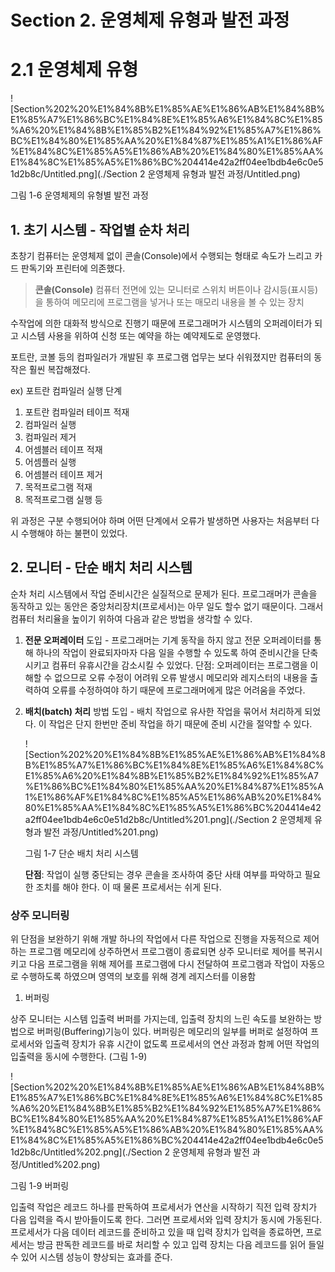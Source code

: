 # Section 2. 운영체제 유형과 발전 과정

# 2.1 운영체제 유형

![Section%202%20%E1%84%8B%E1%85%AE%E1%86%AB%E1%84%8B%E1%85%A7%E1%86%BC%E1%84%8E%E1%85%A6%E1%84%8C%E1%85%A6%20%E1%84%8B%E1%85%B2%E1%84%92%E1%85%A7%E1%86%BC%E1%84%80%E1%85%AA%20%E1%84%87%E1%85%A1%E1%86%AF%E1%84%8C%E1%85%A5%E1%86%AB%20%E1%84%80%E1%85%AA%E1%84%8C%E1%85%A5%E1%86%BC%204414e42a2ff04ee1bdb4e6c0e51d2b8c/Untitled.png](./Section 2 운영체제 유형과 발전 과정/Untitled.png)

그림 1-6 운영체제의 유형별 발전 과정

## 1. 초기 시스템 - 작업별 순차 처리

초창기 컴퓨터는 운영체제 없이 콘솔(Console)에서 수행되는 형태로 속도가 느리고 카드 판독기와 프린터에 의존했다.

> **콘솔(Console)**
컴퓨터 전면에 있는 모니터로 스위치 버튼이나 감시등(표시등)을 통하여 메모리에 프로그램을 넣거나 또는 매모리 내용을 볼 수 있는 장치

수작업에 의한 대화적 방식으로 진행기 때문에 프로그래머가 시스템의 오퍼레이터가 되고 시스템 사용을 위하여 신청 또는 예약을 하는 예약제도로 운영했다.

포트란, 코볼 등의 컴파일러가 개발된 후 프로그램 업무는 보다 쉬워졌지만 컴퓨터의 동작은 훨씬 복잡해졌다.

ex) 포트란 컴파일러 실행 단계

1. 포트란 컴파일러 테이프 적재
2. 컴파일러 실행
3. 컴파일러 제거
4. 어셈블러 테이프 적재
5. 어셈플러 실행
6. 어셈블러 테이프 제거
7. 목적프로그램 적재
8. 목적프로그램 실행 등

위 과정은 구분 수행되어야 하며 어떤 단계에서 오류가 발생하면 사용자는 처음부터 다시 수행해야 하는 불편이 있었다.

## 2. 모니터 - 단순 배치 처리 시스템

순차 처리 시스템에서 작업 준비시간은 실질적으로 문제가 된다. 프로그래머가 콘솔을 동작하고 있는 동안은 중앙처리장치(프로세서)는 아무 일도 할수 없기 때문이다. 그래서 컴퓨터 처리율을 높이기 위하여 다음과 같은 방법을 생각할 수 있다.

1. **전문 오퍼레이터** 도입 - 프로그래머는 기계 동작을 하지 않고 전문 오퍼레이터를 통해 하나의 작업이 완료되자마자 다음 일을 수행할 수 있도록 하여 준비시간을 단축시키고 컴퓨터 유휴시간을 감소시킬 수 있었다.
단점: 오퍼레이터는 프로그램을 이해할 수 없으므로 오류 수정이 어려워 오류 발생시 메모리와 레지스터의 내용을 출력하여 오류를 수정하여야 하기 때문에 프로그래머에게 많은 어려움을 주었다.
2. **배치(batch) 처리** 방법 도입 - 배치 작업으로 유사한 작업을 묶어서 처리하게 되었다.
이 작업은 단지 한번만 준비 작업을 하기 때문에 준비 시간을 절약할 수 있다.

    ![Section%202%20%E1%84%8B%E1%85%AE%E1%86%AB%E1%84%8B%E1%85%A7%E1%86%BC%E1%84%8E%E1%85%A6%E1%84%8C%E1%85%A6%20%E1%84%8B%E1%85%B2%E1%84%92%E1%85%A7%E1%86%BC%E1%84%80%E1%85%AA%20%E1%84%87%E1%85%A1%E1%86%AF%E1%84%8C%E1%85%A5%E1%86%AB%20%E1%84%80%E1%85%AA%E1%84%8C%E1%85%A5%E1%86%BC%204414e42a2ff04ee1bdb4e6c0e51d2b8c/Untitled%201.png](./Section 2 운영체제 유형과 발전 과정/Untitled%201.png)

    그림 1-7 단순 배치 처리 시스템

    **단점**: 작업이 실행 중단되는 경우 콘솔을 조사하여 중단 사태 여부를 파악하고 필요한 조치를 해야 한다. 이 때 물론 프로세서는 쉬게 된다.

### 상주 모니터링

위 단점을 보완하기 위해 개발
하나의 작업에서 다른 작업으로 진행을 자동적으로 제어하는 프로그램
메모리에 상주하면서 프로그램이 종료되면 상주 모니터로 제어를 복귀시키고 다음 프로그램을 위해 제어를 프로그램에 다시 전달하여 프로그램과 작업이 자동으로 수행하도록 하였으며 영역의 보호를 위해 경계 레지스터를 이용함

1) 버퍼링

상주 모니터는 시스템 입출력 버퍼를 가지는데, 입출력 장치의 느린 속도를 보완하는 방법으로 버퍼링(Buffering)기능이 있다. 버퍼링은 메모리의 일부를 버퍼로 설정하여 프로세서와 입출력 장치가 유휴 시간이 없도록 프로세서의 연산 과정과 함께 어떤 작업의 입출력을 동시에 수행한다. (그림 1-9)

![Section%202%20%E1%84%8B%E1%85%AE%E1%86%AB%E1%84%8B%E1%85%A7%E1%86%BC%E1%84%8E%E1%85%A6%E1%84%8C%E1%85%A6%20%E1%84%8B%E1%85%B2%E1%84%92%E1%85%A7%E1%86%BC%E1%84%80%E1%85%AA%20%E1%84%87%E1%85%A1%E1%86%AF%E1%84%8C%E1%85%A5%E1%86%AB%20%E1%84%80%E1%85%AA%E1%84%8C%E1%85%A5%E1%86%BC%204414e42a2ff04ee1bdb4e6c0e51d2b8c/Untitled%202.png](./Section 2 운영체제 유형과 발전 과정/Untitled%202.png)

그림 1-9 버퍼링

입출력 작업은 레코드 하나를 판독하여 프로세서가 연산을 시작하기 직전 입력 장치가 다음 입력을 즉시 받아들이도록 한다. 그러면 프로세서와 입력 장치가 동시에 가동된다. 프로세서가 다음 데이터 레코드를 준비하고 있을 때 입력 장치가 입력을 종료하면, 프로세서는 방금 판독한 레코드를 바로 처리할 수 있고 입력 장치는 다음 레코드를 읽어 들일 수 있어 시스템 성능이 향상되는 효과를 준다.